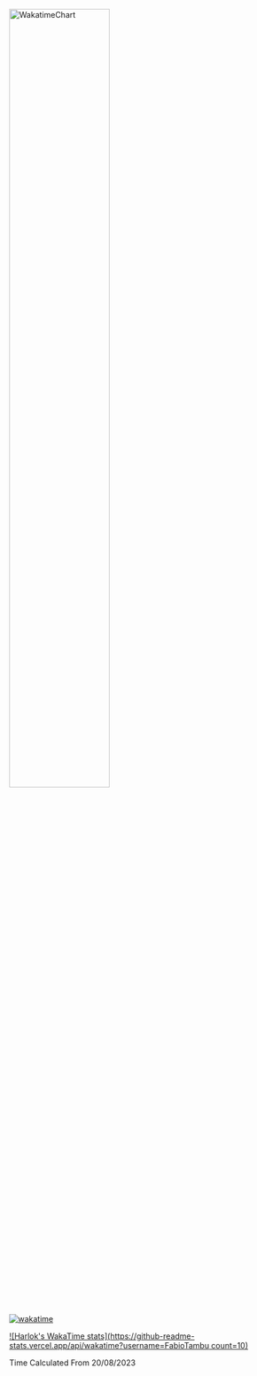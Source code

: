 [<img src="https://wakatime.com/share/@FabioTambu/b27de8db-c449-4810-b8a8-ec5e7f3a0395.svg" alt="WakatimeChart" width="60%"/>](https://wakatime.com/@833bed88-4796-4324-9ecd-3123f59a652c)

[![wakatime](https://wakatime.com/badge/user/833bed88-4796-4324-9ecd-3123f59a652c.svg)](https://wakatime.com/@833bed88-4796-4324-9ecd-3123f59a652c)

[![Harlok's WakaTime stats](https://github-readme-stats.vercel.app/api/wakatime?username=FabioTambu count=10)](https://github.com/anuraghazra/github-readme-stats)

Time Calculated From 20/08/2023
